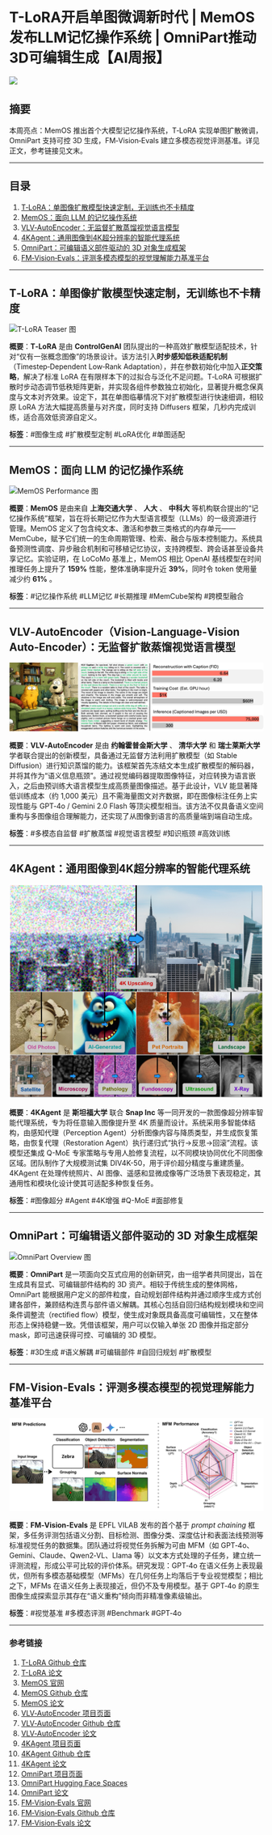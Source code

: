# T-LoRA开启单图微调新时代 | MemOS发布LLM记忆操作系统 | OmniPart推动3D可编辑生成【AI周报】

![](https://image.civitai.com/xG1nkqKTMzGDvpLrqFT7WA/bc7e4820-82c0-4d95-a196-9627d8cb4578/original=true,quality=90/00003-2892726208.jpeg)

## 摘要

本周亮点：MemOS 推出首个大模型记忆操作系统，T‑LoRA 实现单图扩散微调，OmniPart 支持可控 3D 生成，FM‑Vision‑Evals 建立多模态视觉评测基准。详见正文，参考链接见文末。

---

## 目录

1. [T‑LoRA：单图像扩散模型快速定制，无训练也不卡精度](#t‑lora单图像扩散模型快速定制无训练也不卡精度)
2. [MemOS：面向 LLM 的记忆操作系统](#memos面向-llm-的记忆操作系统)
3. [VLV‑AutoEncoder：无监督扩散蒸馏视觉语言模型](#vlv‑autoencoder无监督扩散蒸馏视觉语言模型)
4. [4KAgent：通用图像到4K超分辨率的智能代理系统](#4kagent通用图像到4k超分辨率的智能代理系统)
5. [OmniPart：可编辑语义部件驱动的 3D 对象生成框架](#omnipart可编辑语义部件驱动的-3d-对象生成框架)
6. [FM‑Vision‑Evals：评测多模态模型的视觉理解能力基准平台](#fm‑vision‑evals评测多模态模型的视觉理解能力基准平台)

---

## T‑LoRA：单图像扩散模型快速定制，无训练也不卡精度

![T-LoRA Teaser 图](https://github.com/ControlGenAI/T-LoRA/raw/main/docs/teaser.png)

**概要**：**T‑LoRA** 是由 **ControlGenAI** 团队提出的一种高效扩散模型适配技术，针对“仅有一张概念图像”的场景设计。该方法引入**时步感知低秩适配机制**（Timestep‑Dependent Low‑Rank Adaptation），并在参数初始化中加入**正交策略**，解决了标准 LoRA 在有限样本下的过拟合与泛化不足问题。T‑LoRA 可根据扩散时步动态调节低秩矩阵更新，并实现各组件参数独立初始化，显著提升概念保真度与文本对齐效果。设定下，其在单图临摹情况下对扩散模型进行快速细调，相较原 LoRA 方法大幅提高质量与对齐度，同时支持 Diffusers 框架，几秒内完成训练，适合高效低资源自定义。

**标签**：#图像生成 #扩散模型定制 #LoRA优化 #单图适配

---

## MemOS：面向 LLM 的记忆操作系统

![MemOS Performance 图](https://camo.githubusercontent.com/72d0297632bd2955107fb7adf0bbee2239dc2d5bbea8a20c62bdd35d1a7a94e4/68747470733a2f2f737461746963732e6d656d74656e736f722e636f6d2e636e2f6d656d6f732f736f74615f73636f72652e6a7067)

**概要**：**MemOS** 是由来自 **上海交通大学** 、 **人大** 、 **中科大** 等机构联合提出的“记忆操作系统”框架，旨在将长期记忆作为大型语言模型（LLMs）的一级资源进行管理。MemOS 定义了包含纯文本、激活和参数三类格式的内存单元——MemCube，赋予它们统一的生命周期管理、检索、融合与版本控制能力。系统具备预测性调度、异步融合机制和可移植记忆协议，支持跨模型、跨会话甚至设备共享记忆。实验证明，在 LoCoMo 基准上，MemOS 相比 OpenAI 基线模型在时间推理任务上提升了 **159%** 性能，整体准确率提升近 **39%**，同时令 token 使用量减少约 **61%** 。

**标签**：#记忆操作系统 #LLM记忆 #长期推理 #MemCube架构 #跨模型融合

---

## VLV‑AutoEncoder（Vision‑Language‑Vision Auto‑Encoder）：无监督扩散蒸馏视觉语言模型

![VLV‑AutoEncoder Teaser 图](https://github.com/Tiezheng11/Vision-Language-Vision/raw/main/document/teaser.png)

**概要**：**VLV‑AutoEncoder** 是由 **约翰霍普金斯大学** 、 **清华大学** 和 **瑞士莱斯大学** 学者联合提出的创新模型，具备通过无监督方法利用扩散模型（如 Stable Diffusion）进行知识蒸馏的能力。该框架首先冻结文本生成扩散模型的解码器，并将其作为“语义信息瓶颈”。通过视觉编码器提取图像特征，对应转换为语言嵌入，之后由预训练大语言模型生成高质量图像描述。基于此设计，VLV 能显著降低训练成本（约 1,000 美元）且不需海量图文对齐数据，即在图像标注任务上实现性能与 GPT‑4o / Gemini 2.0 Flash 等顶尖模型相当。该方法不仅具备语义空间重构与多图像组合理解能力，还实现了从图像到语言的高质量端到端自动生成。

**标签**：#多模态自监督 #扩散蒸馏 #视觉语言模型 #知识瓶颈 #高效训练

---

## 4KAgent：通用图像到4K超分辨率的智能代理系统

![4KAgent Teaser 图](https://github.com/taco-group/4KAgent/raw/main/assets/teaser.jpg)

**概要**：**4KAgent** 是 **斯坦福大学** 联合 **Snap Inc** 等一同开发的一款图像超分辨率智能代理系统，专为将任意输入图像提升至 4K 质量而设计。系统采用多智能体结构，由感知代理（Perception Agent）分析图像内容与降质类型，并生成恢复策略，由恢复代理（Restoration Agent）执行递归式“执行→反思→回滚”流程。该模型还集成 Q-MoE 专家策略与专用人脸修复流程，以不同模块协同优化不同图像区域。团队制作了大规模测试集 DIV4K-50，用于评价超分精度与重建质量。4KAgent 在处理传统照片、AI 图像、遥感和显微成像等广泛场景下表现稳定，其通用性和模块化设计使其可适配多种恢复任务。

**标签**：#图像超分 #Agent #4K增强 #Q-MoE #面部修复

---

## OmniPart：可编辑语义部件驱动的 3D 对象生成框架

![OmniPart Overview 图](https://omnipart.github.io/assets/images/pipeline-overview.png)

**概要**：**OmniPart** 是一项面向交互式应用的创新研究，由一组学者共同提出，旨在生成具有显式、可编辑部件结构的 3D 资产。相较于传统生成的整体网格，OmniPart 能根据用户定义的部件粒度，自动规划部件结构并通过顺序生成方式创建各部件，兼顾结构连贯与部件语义解耦。其核心包括自回归结构规划模块和空间条件调整流（rectified flow）模型，使生成对象既具备高度可编辑性，又在整体形态上保持稳健一致。凭借该框架，用户可以仅输入单张 2D 图像并指定部分 mask，即可迅速获得可控、可编辑的 3D 模型。

**标签**：#3D生成 #语义解耦 #可编辑部件 #自回归规划 #扩散模型

---

## FM‑Vision‑Evals：评测多模态模型的视觉理解能力基准平台

![FM‑Vision‑Evals Teaser 图](https://github.com/EPFL-VILAB/fm-vision-evals/raw/main/assets/pull_figure.svg)

**概要**：**FM‑Vision‑Evals** 是 EPFL VILAB 发布的首个基于 *prompt chaining* 框架，多任务评测包括语义分割、目标检测、图像分类、深度估计和表面法线预测等标准视觉任务的数据集。团队通过将视觉任务拆解为可由 MFM（如 GPT‑4o、Gemini、Claude、Qwen2‑VL、Llama 等）以文本方式处理的子任务，建立统一评测流程，形成公平可比较的评价体系。研究发现：GPT‑4o 在语义任务上表现最优，但所有多模态基础模型（MFMs）在几何任务上均落后于专业视觉模型；相比之下，MFMs 在语义任务上表现接近，但仍不及专用模型。基于 GPT‑4o 的原生图像生成探索显示其存在“语义重构”倾向而非精准像素级输出。

**标签**：#视觉基准 #多模态评测 #Benchmark #GPT‑4o

---

### **参考链接**

1.  [T-LoRA Github 仓库](https://github.com/ControlGenAI/T-LoRA)
2.  [T-LoRA 论文](https://arxiv.org/html/2507.05964v1)
3.  [MemOS 官网](https://memos.openmem.net/)
4.  [MemOS Github 仓库](https://github.com/MemTensor/MemOS)
5.  [MemOS 论文](https://arxiv.org/html/2507.03724)
6.  [VLV‑AutoEncoder 项目页面](https://tiezheng11.github.io/VLV-WebPage/)
7.  [VLV‑AutoEncoder Github 仓库](https://github.com/Tiezheng11/Vision-Language-Vision)
8.  [VLV‑AutoEncoder 论文](https://arxiv.org/html/2507.07104v1)
9.  [4KAgent 项目页面](https://4kagent.github.io/)
10. [4KAgent Github 仓库](https://github.com/taco-group/4KAgent)
11. [4KAgent 论文](https://arxiv.org/html/2507.07105)
12. [OmniPart 项目页面](https://omnipart.github.io/)
13. [OmniPart Hugging Face Spaces](https://huggingface.co/spaces/omnipart/OmniPart)
14. [OmniPart 论文](https://arxiv.org/html/2507.06165)
15. [FM‑Vision‑Evals 官网](https://fm-vision-evals.epfl.ch/)
16. [FM‑Vision‑Evals Github 仓库](https://github.com/EPFL-VILAB/fm-vision-evals)
17. [FM‑Vision‑Evals 论文](https://arxiv.org/pdf/2507.01955)
